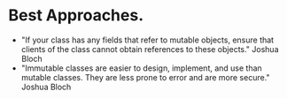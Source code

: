 # Best Approaches.


* "If your class has any fields that refer to mutable objects, ensure that clients of the class cannot obtain references to these objects." Joshua Bloch
* "Immutable classes are easier to design, implement, and use than mutable classes. They are less prone to error and are more secure." Joshua Bloch